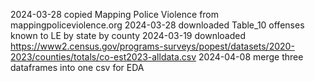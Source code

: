 2024-03-28 copied Mapping Police Violence from mappingpoliceviolence.org
2024-03-28 downloaded Table_10 offenses known to LE by state by county
2024-03-19 downloaded https://www2.census.gov/programs-surveys/popest/datasets/2020-2023/counties/totals/co-est2023-alldata.csv
2024-04-08 merge three dataframes into one csv for EDA
